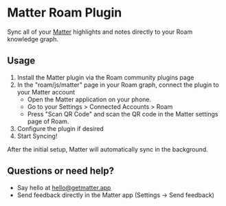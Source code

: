 # Matter Roam Plugin

Sync all of your [Matter](https://hq.getmatter.app) highlights and notes directly to your Roam knowledge graph.

## Usage

1. Install the Matter plugin via the Roam community plugins page
2. In the "roam/js/matter" page in your Roam graph, connect the plugin to your Matter account
    * Open the Matter application on your phone.
    * Go to your Settings > Connected Accounts > Roam
    * Press "Scan QR Code" and scan the QR code in the Matter settings page of Roam.
4. Configure the plugin if desired
5. Start Syncing!

After the initial setup, Matter will automatically sync in the background.

## Questions or need help?
* Say hello at hello@getmatter.app
* Send feedback directly in the Matter app (Settings -> Send feedback)
